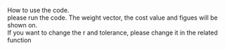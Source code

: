 How to use the code.  
please run the code. The weight vector, the cost value and figues will be shown on.    
If you want to change the r and tolerance, please change it in the related function

